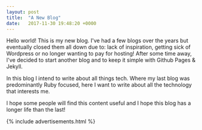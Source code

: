 ```yaml
---
layout: post
title:  "A New Blog"
date:   2017-11-30 19:48:20 +0000
---
```


Hello world! This is my new blog. I've had a few blogs over the years but eventually closed them all down due to: lack of inspiration, getting sick of Wordpress or no longer wanting to pay for hosting! After some time away, I've decided to start another blog and to keep it simple with Github Pages & Jekyll.

In this blog I intend to write about all things tech. Where my last blog was predominantly Ruby focused, here I want to write about all the technology that interests me.

I hope some people will find this content useful and I hope this blog has a longer life than the last!

{% include advertisements.html %}
